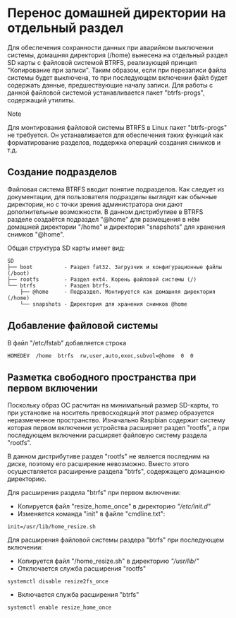 # Перенос домашней директории на отдельный раздел
Для обеспечения сохранности данных при аварийном выключении системы,
домашняя директория (/home) вынесена на отдельный раздел SD карты с
файловой системой BTRFS, реализующей принцип "Копирование при записи".
Таким образом, если при перезаписи файла системы будет выключена, то при
последующем включении файл будет содержать данные, предшествующие началу
записи. Для работы с данной файловой системой устанавливается пакет "btrfs-progs",
содержащий утилиты.

> [!NOTE]
> Для монтирования файловой системы BTRFS в Linux пакет "btrfs-progs"
> не требуется. Он устанавливается для обеспечения таких функций
> как форматирование разделов, поддержка операций создания снимков и т.д.

## Создание подразделов
Файловая система BTRFS вводит понятие подразделов. Как следует из документации,
для пользователя подразделы выглядят как обычные директории, но с точки зрения
администратора они дают дополнительные возможности. В данном дистрибутиве
в BTRFS разделе создаётся подраздел "@home" для размещения в нём домашней
директории "/home" и директория "snapshots" для хранения снимков "@home".

Общая структура SD карты имеет вид:

```
SD
├── boot          - Раздел fat32. Загрузчик и конфигурационные файлы (/boot)
├── rootfs        - Раздел ext4. Корень файловой системы (/)
└── btrfs         - Раздел btrfs.
    ├── @home     - Подраздел. Монтируется как домашняя директория (/home)
    └── snapshots - Директория для хранения снимков @home
```

## Добавление файловой системы
В файл "/etc/fstab" добавляется строка
```
HOMEDEV  /home  btrfs  rw,user,auto,exec,subvol=@home  0  0
```

## Разметка свободного пространства при первом включении
Поскольку образ ОС расчитан на минимальный размер SD-карты, то при
установке на носитель превосходящий этот размер образуется неразмеченное
пространство. Изначально Raspbian содержит систему которая первом включении устройства расширяет раздел "rootfs", а при последующем включении расширяет
файловую систему раздела "rootfs".

В данном дистрибутиве раздел "rootfs" не является последним на диске, поэтому
его расширение невозможно. Вместо этого осуществляется расширение раздела "btrfs",
содержащего домашнюю директорию.

Для расширения раздела "btrfs" при первом включении:

* Копируется файл "resize_home_once" в директорию _"/etc/init.d"_
* Изменяется команда "init" в файле "cmdline.txt":
```
init=/usr/lib/home_resize.sh
```

Для расширения файловой системы раздера "btrfs" при последующем включении:

* Копируется файл "/home_resize.sh" в директорию _"/usr/lib/"_
* Отключается служба расширения "rootfs"
```
systemctl disable resize2fs_once
```
* Включается служба расширения "btrfs"
```
systemctl enable resize_home_once
```
